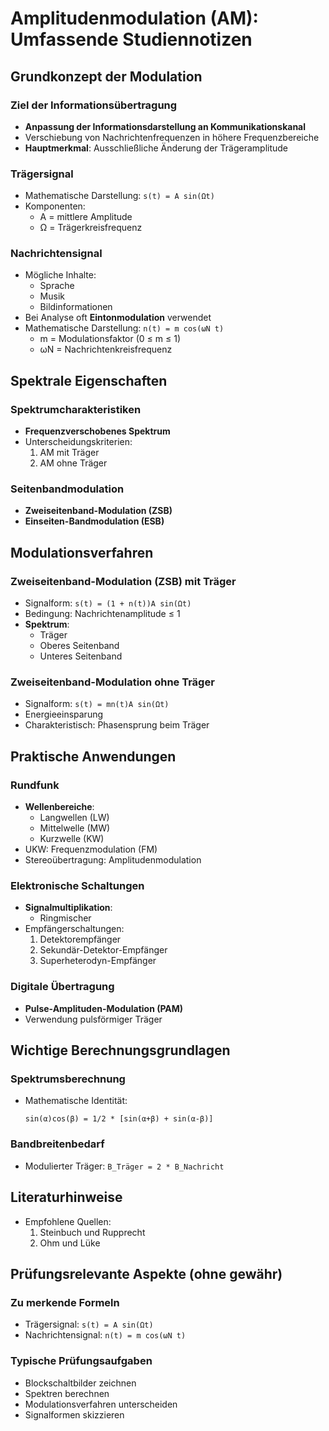 # Amplitudenmodulation (AM): Umfassende Studiennotizen

## Grundkonzept der Modulation

### Ziel der Informationsübertragung

- **Anpassung der Informationsdarstellung an Kommunikationskanal**
- Verschiebung von Nachrichtenfrequenzen in höhere Frequenzbereiche
- **Hauptmerkmal**: Ausschließliche Änderung der Trägeramplitude

### Trägersignal

- Mathematische Darstellung: `s(t) = A sin(Ωt)`
- Komponenten:
  - A = mittlere Amplitude
  - Ω = Trägerkreisfrequenz

### Nachrichtensignal

- Mögliche Inhalte:
  - Sprache
  - Musik
  - Bildinformationen
- Bei Analyse oft **Eintonmodulation** verwendet
- Mathematische Darstellung: `n(t) = m cos(ωN t)`
  - m = Modulationsfaktor (0 ≤ m ≤ 1)
  - ωN = Nachrichtenkreisfrequenz

## Spektrale Eigenschaften

### Spektrumcharakteristiken

- **Frequenzverschobenes Spektrum**
- Unterscheidungskriterien:
  1. AM mit Träger
  2. AM ohne Träger

### Seitenbandmodulation

- **Zweiseitenband-Modulation (ZSB)**
- **Einseiten-Bandmodulation (ESB)**

## Modulationsverfahren

### Zweiseitenband-Modulation (ZSB) mit Träger

- Signalform: `s(t) = (1 + n(t))A sin(Ωt)`
- Bedingung: Nachrichtenamplitude ≤ 1
- **Spektrum**:
  - Träger
  - Oberes Seitenband
  - Unteres Seitenband

### Zweiseitenband-Modulation ohne Träger

- Signalform: `s(t) = mn(t)A sin(Ωt)`
- Energieeinsparung
- Charakteristisch: Phasensprung beim Träger

## Praktische Anwendungen

### Rundfunk

- **Wellenbereiche**:
  - Langwellen (LW)
  - Mittelwelle (MW)
  - Kurzwelle (KW)
- UKW: Frequenzmodulation (FM)
- Stereoübertragung: Amplitudenmodulation

### Elektronische Schaltungen

- **Signalmultiplikation**:
  - Ringmischer
- Empfängerschaltungen:
  1. Detektorempfänger
  2. Sekundär-Detektor-Empfänger
  3. Superheterodyn-Empfänger

### Digitale Übertragung

- **Pulse-Amplituden-Modulation (PAM)**
- Verwendung pulsförmiger Träger

## Wichtige Berechnungsgrundlagen

### Spektrumsberechnung

- Mathematische Identität:

  ```
  sin(α)cos(β) = 1/2 * [sin(α+β) + sin(α-β)]
  ```

### Bandbreitenbedarf

- Modulierter Träger: `B_Träger = 2 * B_Nachricht`

## Literaturhinweise

- Empfohlene Quellen:
  1. Steinbuch und Rupprecht
  2. Ohm und Lüke

## Prüfungsrelevante Aspekte (ohne gewähr)

### Zu merkende Formeln

- Trägersignal: `s(t) = A sin(Ωt)`
- Nachrichtensignal: `n(t) = m cos(ωN t)`

### Typische Prüfungsaufgaben

- Blockschaltbilder zeichnen
- Spektren berechnen
- Modulationsverfahren unterscheiden
- Signalformen skizzieren